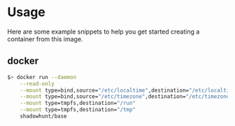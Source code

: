 # Usage
Here are some example snippets to help you get started creating a container from this image.

## docker
```sh
$> docker run --daemon                                                              \
    --read-only                                                                     \
    --mount type=bind,source="/etc/localtime",destination="/etc/localtime",readonly \
    --mount type=bind,source="/etc/timezone",destination="/etc/timezone",readonly   \
    --mount type=tmpfs,destination="/run"                                           \
    --mount type=tmpfs,destination="/tmp"                                           \
    shadowhunt/base
```
